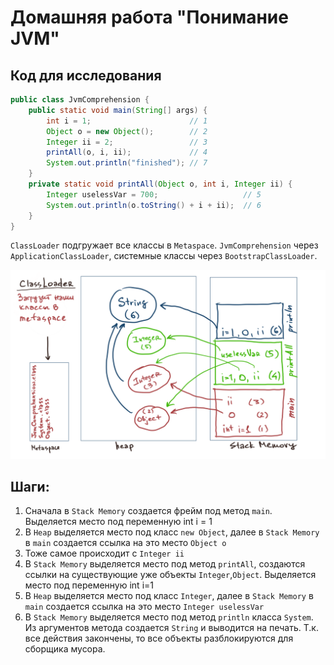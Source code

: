 # Домашняя работа "Понимание JVM"
## Код для исследования
```java
public class JvmComprehension {
    public static void main(String[] args) {
        int i = 1;                      // 1
        Object o = new Object();        // 2
        Integer ii = 2;                 // 3
        printAll(o, i, ii);             // 4
        System.out.println("finished"); // 7
    }
    private static void printAll(Object o, int i, Integer ii) {
        Integer uselessVar = 700;                   // 5
        System.out.println(o.toString() + i + ii);  // 6
    }
}
```
`ClassLoader` подгружает все классы в `Metaspace`. 
`JvmComprehension` через `ApplicationClassLoader`, системные классы через `BootstrapClassLoader`.

![Схема работы программы в памяти](schema.png)

## Шаги:
1. Сначала в `Stack Memory` создается фрейм под метод `main`. Выделяется место под переменную int i = 1
2. В `Heap` выделяется место под класс `new Object`, далее в `Stack Memory` в `main` создается ссылка на это место `Object o`
3. Тоже самое происходит с `Integer ii`
4. В `Stack Memory` выделяется место под метод `printAll`, создаются ссылки на существующие уже объекты `Integer`,`Object`. Выделяется место под переменную int i=1
5. В `Heap` выделяется место под класс `Integer`, далее в `Stack Memory` в `main` создается ссылка на это место `Integer uselessVar`
6. В `Stack Memory` выделяется место под метод `println` класса `System`. Из аргументов метода создается `String` и выводится на печать.
Т.к. все действия закончены, то все объекты разблокируются для сборщика мусора.
 

